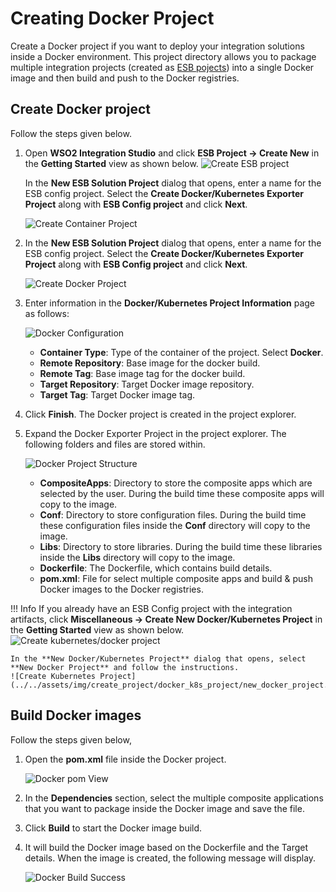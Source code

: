 # Creating Docker Project

Create a Docker project if you want to deploy your integration solutions inside a Docker environment. This project directory allows you to package multiple integration projects (created as [ESB pojects](../../develop/creating-projects)) into a single Docker image and then build and push to the Docker registries.
    
## Create Docker project
Follow the steps given below.   

1.  Open **WSO2 Integration Studio** and click **ESB Project → Create New** in the **Getting Started** view as shown below.
    ![Create ESB project](../../assets/img/tutorials/119132413/119132414.png)

    In the **New ESB Solution Project** dialog that opens, enter a name for the ESB config project. Select the **Create Docker/Kubernetes Exporter Project** along with **ESB Config project** and click **Next**.
        
    ![Create Container Project](../../assets/img/create_project/docker_k8s_project/create-container-project.png) 

2.  In the **New ESB Solution Project** dialog that opens, enter a name for the ESB config project. Select the **Create Docker/Kubernetes Exporter Project** along with **ESB Config project** and click **Next**.

    ![Create Docker Project](../../assets/img/create_project/docker_k8s_project/create-docker.png)

3.  Enter information in the **Docker/Kubernetes Project Information** page as follows:

    ![Docker Configuration](../../assets/img/create_project/docker_k8s_project/docker-details.png)

    -  **Container Type**: Type of the container of the project. Select **Docker**.
    -  **Remote Repository**:  Base image for the docker build.
    -  **Remote Tag**: Base image tag for the docker build.
    -  **Target Repository**:  Target Docker image repository.
    -  **Target Tag**: Target Docker image tag.
    
4.  Click **Finish**. The Docker project is created in the project explorer.
5.  Expand the Docker Exporter Project in the project explorer. The following folders and files are stored within.

    ![Docker Project Structure](../../assets/img/create_project/docker_k8s_project/docker-project.png)
    
    -   **CompositeApps**: Directory to store the composite apps which are selected by the user. During the build time these composite apps will copy to the image.
    -   **Conf**: Directory to store configuration files. During the build time these configuration files inside the **Conf** directory will copy to the image.   
    -   **Libs**: Directory to store libraries. During the build time these libraries inside the **Libs** directory will copy to the image.
    -   **Dockerfile**: The Dockerfile, which contains build details.
    -   **pom.xml**: File for select multiple composite apps and build & push Docker images to the Docker registries.  

!!! Info
    If you already have an ESB Config project with the integration artifacts, click **Miscellaneous → Create New Docker/Kubernetes Project** in the **Getting Started** view as shown below.
    ![Create kubernetes/docker project](../../assets/img/create_project/docker_k8s_project/kubernetes-docker-project.png)

    In the **New Docker/Kubernetes Project** dialog that opens, select **New Docker Project** and follow the instructions.
    ![Create Kubernetes Project](../../assets/img/create_project/docker_k8s_project/new_docker_project.png) 
    
## Build Docker images

Follow the steps given below,

1.  Open the **pom.xml** file inside the Docker project.

    ![Docker pom View](../../assets/img/create_project/docker_k8s_project/docker-pom.png)
    
2.  In the **Dependencies** section, select the multiple composite applications that you want to package inside the Docker image and save the file.
3.  Click **Build** to start the Docker image build.
4.  It will build the Docker image based on the Dockerfile and the Target details. When the image is created, the following message will display. 

    ![Docker Build Success](../../assets/img/create_project/docker_k8s_project/build.png)